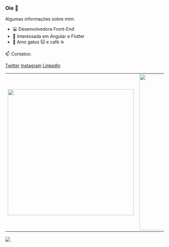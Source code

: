 ### Oie 👋

Algumas informações sobre mim:

- :computer: Desenvolvedora Front-End
- 🌱 Interessada em Angular e Flutter
- :sparkling_heart: Amo gatos :kissing_cat: e café :coffee:

📫 Contatos: 

[Twitter](https://twitter.com/acaroldonadel)
[Instagram](https://www.instagram.com/caroldonadel/)
[LinkedIn](https://www.linkedin.com/in/carolina-donadel/)

<center>
<table>
    <tr>
        <td><img width="400px" align="left" src="https://github-readme-stats.vercel.app/api/top-langs/?username=caroldonadel&hide=html&layout=compact&theme=buefy" /></td>
        <td><img width="495px" align="left" src="https://github-readme-stats.vercel.app/api?username=caroldonadel&theme=buefy"/></td>
    </tr>   
</table>
</center>   


![](https://komarev.com/ghpvc/?username=caroldonadel&color=blue&style=flat)

